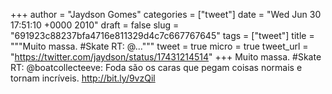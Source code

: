 
+++
author = "Jaydson Gomes"
categories = ["tweet"]
date = "Wed Jun 30 17:51:10 +0000 2010"
draft = false
slug = "691923c88237bfa4716e811329d4c7c667767645"
tags = ["tweet"]
title = """Muito massa. #Skate RT: @..."""
tweet = true
micro = true
tweet_url = "https://twitter.com/jaydson/status/17431214514"
+++
Muito massa. #Skate RT: @boatcollecteeve: Foda são os caras que pegam coisas normais e tornam incríveis. http://bit.ly/9vzQil
